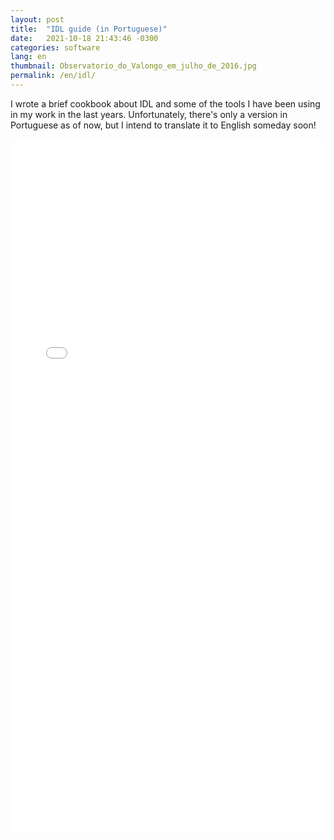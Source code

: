 ```yaml
---
layout: post
title:  "IDL guide (in Portuguese)"
date:   2021-10-18 21:43:46 -0300
categories: software
lang: en
thumbnail: Observatorio_do_Valongo_em_julho_de_2016.jpg
permalink: /en/idl/
---
```


I wrote a brief cookbook about IDL and some of the tools I have been using in my work in the last years. Unfortunately, there's only a version in Portuguese as of now, but I intend to translate it to English someday soon!

<embed src="/pdf/IDL_guide.pdf" width="100%" height="1108">